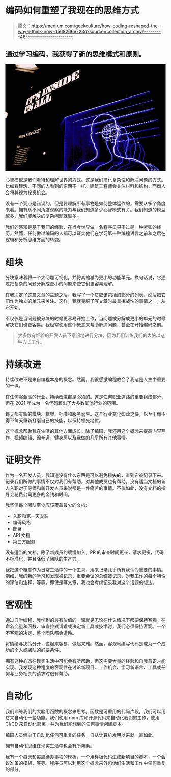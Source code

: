 # 编码如何重塑了我现在的思维方式

> 原文：<https://medium.com/geekculture/how-coding-reshaped-the-way-i-think-now-d568266e723d?source=collection_archive---------46----------------------->

## 通过学习编码，我获得了新的思维模式和原则。

![](img/7c9c93991a05479dcc5381dc2ae0eeee.png)

心智模型是我们看待和理解世界的方式。这是我们简化复杂性和解决问题的方式。比如看建筑，不同的人看到的东西不一样。建筑工程师会关注材料和结构，而商人会将其视为投资机会。

没有一个观点是错误的，但是要理解所有事物是如何整体运作的，需要从多个角度来看。拥有从不同角度观察的能力与我们知道多少心智模式有关。我们知道的模型越多，我们能解决的复杂问题就越多。

我们的感知是基于我们的经验，在当今世界做一名程序员只不过是一种紧张的经历。然而，任何做过编码的人都可以证实他们在学习第一种编程语言之前和之后在逻辑和分析思维方面的转变。

# 组块

分块意味着将一个大问题可视化，并将其缩减为更小的功能单元。换句话说，它通过把复杂的问题分解成更小的问题来使它们更容易理解。

在我决定了这篇文章的主题之后，我写了一个它应该包括的部分的列表，然后把它们作为独立的单元来关注。这样，我就克服了写文章时最具挑战性的事情之一，从它开始。

不仅仅是当问题被分块的时候更容易开始工作，当问题被分解成更小的单元的时候解决它们也更容易。我经常使用这个概念来帮助解决问题，甚至在开始编码之前。

> 大多数有经验的开发人员下意识地进行分块，因为我们训练我们的大脑以这种方式工作。

# 持续改进

持续改进不是来自编程本身的概念。然而，我很感激编程教会了我这是人生中重要的一课。

在任何奖金高的行业，持续改进都是必须的。这是任何职业道路的重要组成部分，但在 2021 年成为一名代码超出了大多数其他行业的范围。

每天都有新的模块、框架、标准和服务诞生。这个行业变化如此之快，以至于你不得不每天重新打磨自己的技能，以保持领先地位。

这个概念帮助我在生活的其他方面成长。除了编码，我还用这个概念来提高内容写作、视频编辑、跆拳道、健身房以及我做的几乎所有其他事情。

# 证明文件

作为一名开发人员，我知道没有什么东西是可以避免损失的，直到它被记录下来。记录我们所做的事情不仅对我们有帮助，对其他成员也有帮助。没有适当文档的新人入职对于导师和新开发人员来说都是一件痛苦的事情。不仅如此，没有文档的指导会花费公司更多的金钱和时间。

我坚信每个团队至少应该覆盖最少的文档:

*   入职和第一天安装
*   编码风格
*   部署
*   API 文档
*   第三方服务

没有适当的文档，除了新成员的缓慢加入，PR 的审查时间更长，请求更多，代码不标准化，并且降低了团队的生产力。

我把这个概念作为日常生活中的一个工具，用来记录几乎所有我认为重要的事情。例如，我的新的学习和发现被记录，重要会议的总结被记录，对我工作的每个特性的评估和注释，等等。即使是写文章，我也会考虑记录我对这个话题的想法。

# 客观性

通过自学编程，我学到的最有价值的一课就是无论在什么情况下都要保持客观。在命名变量和函数、审查拉式请求或决定新工具或技术时，我们必须保持客观。一个不客观的决定，整个团队都会遭殃。

将情绪与决策分开，说起来容易，做起来难。然而，客观地编写代码是成为一个成功的个人或团队的必要条件。

拥有这种心态在现实生活中可能会有所帮助，但这需要大量的经验和自我意识才能实现。我发现这种程度的客观性在讨论新项目、工作机会、学习新语言、工具或任何与业务相关的请求时很有帮助。

# 自动化

我们训练我们的大脑用函数的概念来思考。函数是可重用的代码片段，我们可以用它来自动化一些功能。我们使用 npm 库和开源代码来自动化我们的工作，使用 CI/CD 来自动化部署，并为我们能想到的任何事情创建脚本。

编码人员倾向于自动化任何可重复的任务，自从计算机发明以来就一直如此。

拥有自动化思维在现实生活中也会有所帮助。

我有一个每天和每周待办事项的模板，一个用样板代码生成新项目的脚本，一个会议准备的模板，等等。程序员可以利用这个概念来外包他们生活和工作中任何重复的部分。